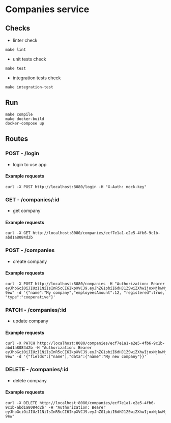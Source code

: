 # Companies service

## Checks

- linter check
```
make lint
```

- unit tests check
```
make test
```

- integration tests check
```
make integration-test
```

## Run

```
make compile
make docker-build
docker-compose up
```

## Routes

### POST - /login

- login to use app

#### Example requests

```
curl -X POST http://localhost:8080/login -H "X-Auth: mock-key"
```


### GET - /companies/:id

- get company

#### Example requests
```
curl -X GET http://localhost:8080/companies/ecf7e1a1-e2e5-4fb6-9c1b-abd1a8084d2b
```


### POST - /companies

- create company

#### Example requests

```
curl -X POST http://localhost:8080/companies -H "Authorization: Bearer eyJhbGciOiJIUzI1NiIsInR5cCI6IkpXVCJ9.eyJhZG1pbiI6dHJ1ZSwiZXhwIjoxNjkwMjk1NDU2LCJuYW1lIjoiQWRtaW4ifQ.oRTdrsprh9aVtOlSHEdlCN5RVm9xeDKZuD79E0E-9ew" -d '{"name":"My company","employeesAmount":12, "registered":true, "type":"cooperative"}'
```

### PATCH - /companies/:id

- update company

#### Example requests

```
curl -X PATCH http://localhost:8080/companies/ecf7e1a1-e2e5-4fb6-9c1b-abd1a8084d2b -H "Authorization: Bearer eyJhbGciOiJIUzI1NiIsInR5cCI6IkpXVCJ9.eyJhZG1pbiI6dHJ1ZSwiZXhwIjoxNjkwMjk1NDU2LCJuYW1lIjoiQWRtaW4ifQ.oRTdrsprh9aVtOlSHEdlCN5RVm9xeDKZuD79E0E-9ew" -d '{"fields":["name"],"data":{"name":"My new company"}}'
```

### DELETE - /companies/:id

- delete company

#### Example requests

```
curl -X DELETE http://localhost:8080/companies/ecf7e1a1-e2e5-4fb6-9c1b-abd1a8084d2b' -H "Authorization: Bearer eyJhbGciOiJIUzI1NiIsInR5cCI6IkpXVCJ9.eyJhZG1pbiI6dHJ1ZSwiZXhwIjoxNjkwMjk1NDU2LCJuYW1lIjoiQWRtaW4ifQ.oRTdrsprh9aVtOlSHEdlCN5RVm9xeDKZuD79E0E-9ew"
```

